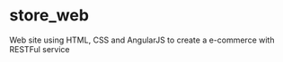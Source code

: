 store_web
=========

Web site using HTML, CSS and AngularJS to create a e-commerce with RESTFul service

